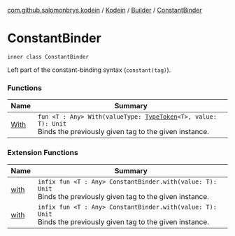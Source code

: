 [com.github.salomonbrys.kodein](../../../index.md) / [Kodein](../../index.md) / [Builder](../index.md) / [ConstantBinder](.)

# ConstantBinder

`inner class ConstantBinder`

Left part of the constant-binding syntax (`constant(tag)`).

### Functions

| Name | Summary |
|---|---|
| [With](-with.md) | `fun <T : Any> With(valueType: `[`TypeToken`](../../../-type-token/index.md)`<T>, value: T): Unit`<br>Binds the previously given tag to the given instance. |

### Extension Functions

| Name | Summary |
|---|---|
| [with](../../../with.md) | `infix fun <T : Any> ConstantBinder.with(value: T): Unit`<br>Binds the previously given tag to the given instance. |
| [with](../../../../com.github.salomonbrys.kodein.erased/with.md) | `infix fun <T : Any> ConstantBinder.with(value: T): Unit`<br>Binds the previously given tag to the given instance. |
